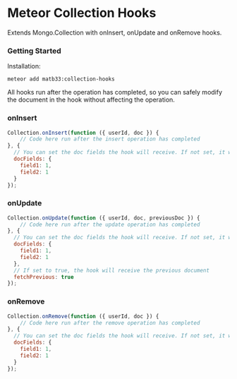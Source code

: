 # Meteor Collection Hooks

Extends Mongo.Collection with onInsert, onUpdate and onRemove hooks.

### Getting Started
Installation:

```meteor add matb33:collection-hooks```

All hooks run after the operation has completed, so you can safely modify the document in the hook without 
affecting the operation.

### onInsert
    
```javascript
Collection.onInsert(function ({ userId, doc }) {
    // Code here run after the insert operation has completed
}, {
  // You can set the doc fields the hook will receive. If not set, it will return all fields.
  docFields: {
    field1: 1,
    field2: 1
  }
});
```

### onUpdate

```javascript
Collection.onUpdate(function ({ userId, doc, previousDoc }) {
    // Code here run after the update operation has completed
}, {
  // You can set the doc fields the hook will receive. If not set, it will return all fields.
  docFields: {
    field1: 1,
    field2: 1
  },
  // If set to true, the hook will receive the previous document
  fetchPrevious: true
});
```

### onRemove

```javascript
Collection.onRemove(function ({ userId, doc }) {
    // Code here run after the remove operation has completed
}, {
  // You can set the doc fields the hook will receive. If not set, it will return all fields.
  docFields: {
    field1: 1,
    field2: 1
  }
});
```
